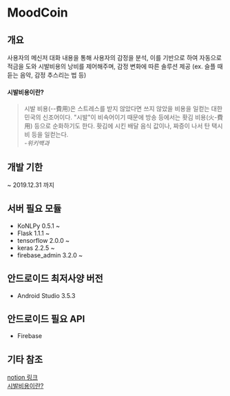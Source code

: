 # MoodCoin

## 개요
사용자의 메신저 대화 내용을 통해 사용자의 감정을 분석, 이를 기반으로 하여 자동으로 적금을 도와 시발비용의 낭비를 제어해주며, 감정 변화에 따른 솔루션 제공 (ex. 슬플 때 듣는 음악, 감정 추스리는 법 등)

#### 시발비용이란?
> 시발 비용(--費用)은 스트레스를 받지 않았다면 쓰지 않았을 비용을 일컫는 대한민국의 신조어이다. "시발"이 비속어이기 때문에 방송 등에서는 홧김 비용(火-費用) 등으로 순화하기도 한다. 홧김에 시킨 배달 음식 값이나, 짜증이 나서 탄 택시비 등을 일컫는다.  
> _-위키백과_

## 개발 기한
 ~ 2019.12.31 까지

## 서버 필요 모듈
 * KoNLPy 0.5.1 ~
 * Flask 1.1.1 ~
 * tensorflow 2.0.0 ~
 * keras 2.2.5 ~
 * firebase_admin 3.2.0 ~ 
 
## 안드로이드 최저사양 버전
 * Android Studio 3.5.3 
 
## 안드로이드 필요 API
 * Firebase

## 기타 참조
 [notion 링크](https://www.notion.so/namseungwoo/MoodCoin-GSM-Festival-24fde21cf9a84f5ebeaeb28e6469cf6f)  
 [시발비용이란?](https://ko.wikipedia.org/wiki/%EC%8B%9C%EB%B0%9C_%EB%B9%84%EC%9A%A9)
